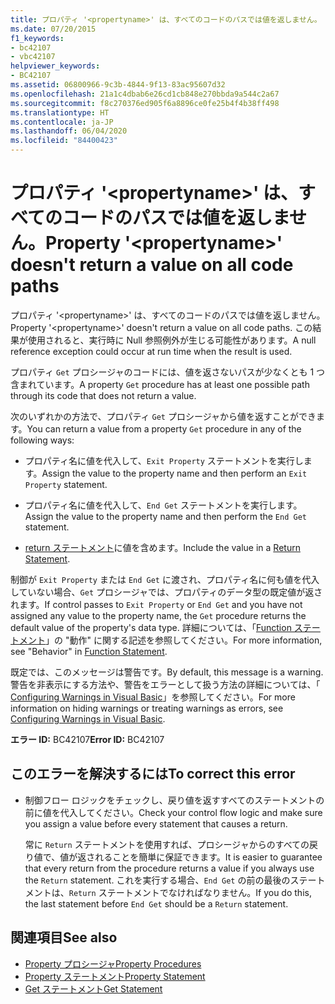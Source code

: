 ```yaml
---
title: プロパティ '<propertyname>' は、すべてのコードのパスでは値を返しません。
ms.date: 07/20/2015
f1_keywords:
- bc42107
- vbc42107
helpviewer_keywords:
- BC42107
ms.assetid: 06800966-9c3b-4844-9f13-83ac95607d32
ms.openlocfilehash: 21a1c4dbab6e26cd1cb848e270bbda9a544c2a67
ms.sourcegitcommit: f8c270376ed905f6a8896ce0fe25b4f4b38ff498
ms.translationtype: HT
ms.contentlocale: ja-JP
ms.lasthandoff: 06/04/2020
ms.locfileid: "84400423"
---
```

# <a name="property-propertyname-doesnt-return-a-value-on-all-code-paths"></a><span data-ttu-id="8e6d5-102">プロパティ '\<propertyname>' は、すべてのコードのパスでは値を返しません。</span><span class="sxs-lookup"><span data-stu-id="8e6d5-102">Property '\<propertyname>' doesn't return a value on all code paths</span></span>
<span data-ttu-id="8e6d5-103">プロパティ '\<propertyname>' は、すべてのコードのパスでは値を返しません。</span><span class="sxs-lookup"><span data-stu-id="8e6d5-103">Property '\<propertyname>' doesn't return a value on all code paths.</span></span> <span data-ttu-id="8e6d5-104">この結果が使用されると、実行時に Null 参照例外が生じる可能性があります。</span><span class="sxs-lookup"><span data-stu-id="8e6d5-104">A null reference exception could occur at run time when the result is used.</span></span>  
  
 <span data-ttu-id="8e6d5-105">プロパティ `Get` プロシージャのコードには、値を返さないパスが少なくとも 1 つ含まれています。</span><span class="sxs-lookup"><span data-stu-id="8e6d5-105">A property `Get` procedure has at least one possible path through its code that does not return a value.</span></span>  
  
 <span data-ttu-id="8e6d5-106">次のいずれかの方法で、プロパティ `Get` プロシージャから値を返すことができます。</span><span class="sxs-lookup"><span data-stu-id="8e6d5-106">You can return a value from a property `Get` procedure in any of the following ways:</span></span>  
  
- <span data-ttu-id="8e6d5-107">プロパティ名に値を代入して、`Exit Property` ステートメントを実行します。</span><span class="sxs-lookup"><span data-stu-id="8e6d5-107">Assign the value to the property name and then perform an `Exit Property` statement.</span></span>  
  
- <span data-ttu-id="8e6d5-108">プロパティ名に値を代入して、`End Get` ステートメントを実行します。</span><span class="sxs-lookup"><span data-stu-id="8e6d5-108">Assign the value to the property name and then perform the `End Get` statement.</span></span>  
  
- <span data-ttu-id="8e6d5-109">[return ステートメント](../statements/return-statement.md)に値を含めます。</span><span class="sxs-lookup"><span data-stu-id="8e6d5-109">Include the value in a [Return Statement](../statements/return-statement.md).</span></span>  
  
 <span data-ttu-id="8e6d5-110">制御が `Exit Property` または `End Get` に渡され、プロパティ名に何も値を代入していない場合、`Get` プロシージャでは、プロパティのデータ型の既定値が返されます。</span><span class="sxs-lookup"><span data-stu-id="8e6d5-110">If control passes to `Exit Property` or `End Get` and you have not assigned any value to the property name, the `Get` procedure returns the default value of the property's data type.</span></span> <span data-ttu-id="8e6d5-111">詳細については、「[Function ステートメント](../statements/function-statement.md)」の "動作" に関する記述を参照してください。</span><span class="sxs-lookup"><span data-stu-id="8e6d5-111">For more information, see "Behavior" in [Function Statement](../statements/function-statement.md).</span></span>  
  
 <span data-ttu-id="8e6d5-112">既定では、このメッセージは警告です。</span><span class="sxs-lookup"><span data-stu-id="8e6d5-112">By default, this message is a warning.</span></span> <span data-ttu-id="8e6d5-113">警告を非表示にする方法や、警告をエラーとして扱う方法の詳細については、「 [Configuring Warnings in Visual Basic](/visualstudio/ide/configuring-warnings-in-visual-basic)」を参照してください。</span><span class="sxs-lookup"><span data-stu-id="8e6d5-113">For more information on hiding warnings or treating warnings as errors, see [Configuring Warnings in Visual Basic](/visualstudio/ide/configuring-warnings-in-visual-basic).</span></span>  
  
 <span data-ttu-id="8e6d5-114">**エラー ID:** BC42107</span><span class="sxs-lookup"><span data-stu-id="8e6d5-114">**Error ID:** BC42107</span></span>  
  
## <a name="to-correct-this-error"></a><span data-ttu-id="8e6d5-115">このエラーを解決するには</span><span class="sxs-lookup"><span data-stu-id="8e6d5-115">To correct this error</span></span>  
  
- <span data-ttu-id="8e6d5-116">制御フロー ロジックをチェックし、戻り値を返すすべてのステートメントの前に値を代入してください。</span><span class="sxs-lookup"><span data-stu-id="8e6d5-116">Check your control flow logic and make sure you assign a value before every statement that causes a return.</span></span>  
  
     <span data-ttu-id="8e6d5-117">常に `Return` ステートメントを使用すれば、プロシージャからのすべての戻り値で、値が返されることを簡単に保証できます。</span><span class="sxs-lookup"><span data-stu-id="8e6d5-117">It is easier to guarantee that every return from the procedure returns a value if you always use the `Return` statement.</span></span> <span data-ttu-id="8e6d5-118">これを実行する場合、`End Get` の前の最後のステートメントは、`Return` ステートメントでなければなりません。</span><span class="sxs-lookup"><span data-stu-id="8e6d5-118">If you do this, the last statement before `End Get` should be a `Return` statement.</span></span>  
  
## <a name="see-also"></a><span data-ttu-id="8e6d5-119">関連項目</span><span class="sxs-lookup"><span data-stu-id="8e6d5-119">See also</span></span>

- [<span data-ttu-id="8e6d5-120">Property プロシージャ</span><span class="sxs-lookup"><span data-stu-id="8e6d5-120">Property Procedures</span></span>](../../programming-guide/language-features/procedures/property-procedures.md)
- [<span data-ttu-id="8e6d5-121">Property ステートメント</span><span class="sxs-lookup"><span data-stu-id="8e6d5-121">Property Statement</span></span>](../statements/property-statement.md)
- [<span data-ttu-id="8e6d5-122">Get ステートメント</span><span class="sxs-lookup"><span data-stu-id="8e6d5-122">Get Statement</span></span>](../statements/get-statement.md)
